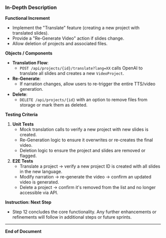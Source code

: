### In-Depth Description

**Functional Increment**  
- Implement the "Translate" feature (creating a new project with translated slides).  
- Provide a "Re-Generate Video" action if slides change.  
- Allow deletion of projects and associated files.

**Objects / Components**  
- **Translation Flow**:  
  - `POST /api/projects/{id}/translate?lang=XX` calls OpenAI to translate all slides and creates a new `VideoProject`.  
- **Re-Generate**:  
  - If narration changes, allow users to re-trigger the entire TTS/video generation.  
- **Delete**:  
  - `DELETE /api/projects/{id}` with an option to remove files from storage or mark them as deleted.

**Testing Criteria**  
1. **Unit Tests**  
   - Mock translation calls to verify a new project with new slides is created.  
   - Re-Generation logic to ensure it overwrites or re-creates the final video.  
   - Deletion logic to ensure the project and slides are removed or flagged.  
2. **E2E Tests**  
   - Translate a project → verify a new project ID is created with all slides in the new language.  
   - Modify narration → re-generate the video → confirm an updated video is generated.  
   - Delete a project → confirm it's removed from the list and no longer accessible via API.

**Instruction: Next Step**  
- Step 12 concludes the core functionality. Any further enhancements or refinements will follow in additional steps or future sprints.

---

**End of Document**